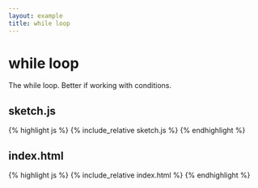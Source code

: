 ```yaml
---
layout: example
title: while loop
---
```

# while loop

The while loop. Better if working with conditions.  
## sketch.js 
{% highlight js %}
{% include_relative sketch.js %}
{% endhighlight %}
## index.html 
{% highlight js %}
{% include_relative index.html %}
{% endhighlight %}
